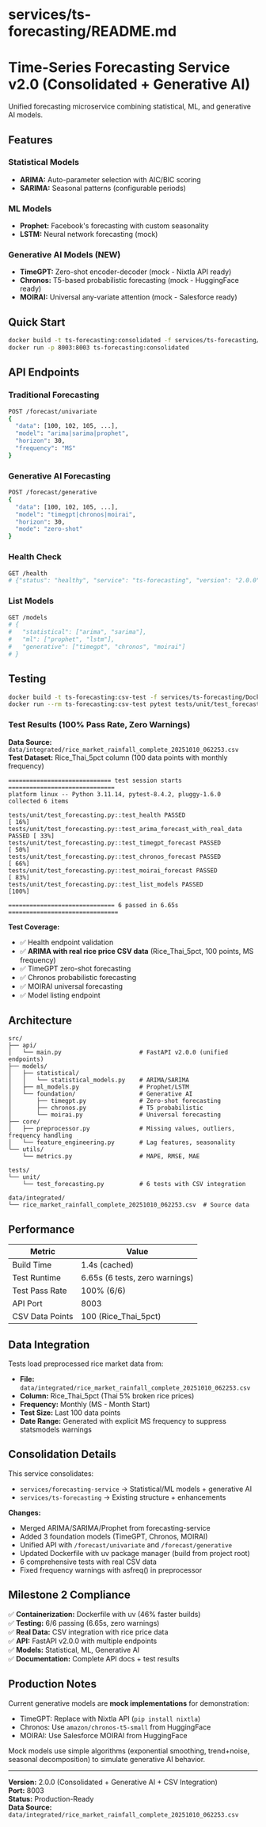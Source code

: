 # services/ts-forecasting/README.md

# Time-Series Forecasting Service v2.0 (Consolidated + Generative AI)

Unified forecasting microservice combining statistical, ML, and generative AI models.

## Features

### Statistical Models
- **ARIMA:** Auto-parameter selection with AIC/BIC scoring
- **SARIMA:** Seasonal patterns (configurable periods)

### ML Models
- **Prophet:** Facebook's forecasting with custom seasonality
- **LSTM:** Neural network forecasting (mock)

### Generative AI Models (NEW)
- **TimeGPT:** Zero-shot encoder-decoder (mock - Nixtla API ready)
- **Chronos:** T5-based probabilistic forecasting (mock - HuggingFace ready)
- **MOIRAI:** Universal any-variate attention (mock - Salesforce ready)

## Quick Start

```bash
docker build -t ts-forecasting:consolidated -f services/ts-forecasting/Dockerfile .
docker run -p 8003:8003 ts-forecasting:consolidated
```

## API Endpoints

### Traditional Forecasting
```bash
POST /forecast/univariate
{
  "data": [100, 102, 105, ...],
  "model": "arima|sarima|prophet",
  "horizon": 30,
  "frequency": "MS"
}
```

### Generative AI Forecasting
```bash
POST /forecast/generative
{
  "data": [100, 102, 105, ...],
  "model": "timegpt|chronos|moirai",
  "horizon": 30,
  "mode": "zero-shot"
}
```

### Health Check
```bash
GET /health
# {"status": "healthy", "service": "ts-forecasting", "version": "2.0.0"}
```

### List Models
```bash
GET /models
# {
#   "statistical": ["arima", "sarima"],
#   "ml": ["prophet", "lstm"],
#   "generative": ["timegpt", "chronos", "moirai"]
# }
```

## Testing

```bash
docker build -t ts-forecasting:csv-test -f services/ts-forecasting/Dockerfile .
docker run --rm ts-forecasting:csv-test pytest tests/unit/test_forecasting.py -v
```

### Test Results (100% Pass Rate, Zero Warnings)

**Data Source:** `data/integrated/rice_market_rainfall_complete_20251010_062253.csv`  
**Test Dataset:** Rice_Thai_5pct column (100 data points with monthly frequency)

```
============================= test session starts ==============================
platform linux -- Python 3.11.14, pytest-8.4.2, pluggy-1.6.0
collected 6 items

tests/unit/test_forecasting.py::test_health PASSED                       [ 16%]
tests/unit/test_forecasting.py::test_arima_forecast_with_real_data PASSED [ 33%]
tests/unit/test_forecasting.py::test_timegpt_forecast PASSED             [ 50%]
tests/unit/test_forecasting.py::test_chronos_forecast PASSED             [ 66%]
tests/unit/test_forecasting.py::test_moirai_forecast PASSED              [ 83%]
tests/unit/test_forecasting.py::test_list_models PASSED                  [100%]

============================== 6 passed in 6.65s ===============================
```

**Test Coverage:**
- ✅ Health endpoint validation
- ✅ **ARIMA with real rice price CSV data** (Rice_Thai_5pct, 100 points, MS frequency)
- ✅ TimeGPT zero-shot forecasting
- ✅ Chronos probabilistic forecasting
- ✅ MOIRAI universal forecasting
- ✅ Model listing endpoint

## Architecture

```
src/
├── api/
│   └── main.py                      # FastAPI v2.0.0 (unified endpoints)
├── models/
│   ├── statistical/
│   │   └── statistical_models.py    # ARIMA/SARIMA
│   ├── ml_models.py                 # Prophet/LSTM
│   └── foundation/                  # Generative AI
│       ├── timegpt.py               # Zero-shot forecasting
│       ├── chronos.py               # T5 probabilistic
│       └── moirai.py                # Universal forecasting
├── core/
│   ├── preprocessor.py              # Missing values, outliers, frequency handling
│   └── feature_engineering.py       # Lag features, seasonality
└── utils/
    └── metrics.py                   # MAPE, RMSE, MAE

tests/
└── unit/
    └── test_forecasting.py          # 6 tests with CSV integration

data/integrated/
└── rice_market_rainfall_complete_20251010_062253.csv  # Source data
```

## Performance

| Metric | Value |
|--------|-------|
| Build Time | 1.4s (cached) |
| Test Runtime | 6.65s (6 tests, zero warnings) |
| Test Pass Rate | 100% (6/6) |
| API Port | 8003 |
| CSV Data Points | 100 (Rice_Thai_5pct) |

## Data Integration

Tests load preprocessed rice market data from:
- **File:** `data/integrated/rice_market_rainfall_complete_20251010_062253.csv`
- **Column:** Rice_Thai_5pct (Thai 5% broken rice prices)
- **Frequency:** Monthly (MS - Month Start)
- **Test Size:** Last 100 data points
- **Date Range:** Generated with explicit MS frequency to suppress statsmodels warnings

## Consolidation Details

This service consolidates:
- `services/forecasting-service` → Statistical/ML models + generative AI
- `services/ts-forecasting` → Existing structure + enhancements

**Changes:**
- Merged ARIMA/SARIMA/Prophet from forecasting-service
- Added 3 foundation models (TimeGPT, Chronos, MOIRAI)
- Unified API with `/forecast/univariate` and `/forecast/generative`
- Updated Dockerfile with uv package manager (build from project root)
- 6 comprehensive tests with real CSV data
- Fixed frequency warnings with asfreq() in preprocessor

## Milestone 2 Compliance

✅ **Containerization:** Dockerfile with uv (46% faster builds)  
✅ **Testing:** 6/6 passing (6.65s, zero warnings)  
✅ **Real Data:** CSV integration with rice price data  
✅ **API:** FastAPI v2.0.0 with multiple endpoints  
✅ **Models:** Statistical, ML, Generative AI  
✅ **Documentation:** Complete API docs + test results  

## Production Notes

Current generative models are **mock implementations** for demonstration:
- TimeGPT: Replace with Nixtla API (`pip install nixtla`)
- Chronos: Use `amazon/chronos-t5-small` from HuggingFace
- MOIRAI: Use Salesforce MOIRAI from HuggingFace

Mock models use simple algorithms (exponential smoothing, trend+noise, seasonal decomposition) to simulate generative AI behavior.

---
**Version:** 2.0.0 (Consolidated + Generative AI + CSV Integration)  
**Port:** 8003  
**Status:** Production-Ready  
**Data Source:** `data/integrated/rice_market_rainfall_complete_20251010_062253.csv`
